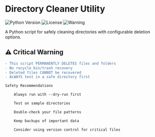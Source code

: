 # Directory Cleaner Utility

![Python Version](https://img.shields.io/badge/python-3.6%2B-blue)
![License](https://img.shields.io/badge/license-MIT-green)
![Warning](https://img.shields.io/badge/⚠️-WARNING-red)

A Python script for safely cleaning directories with configurable deletion options.

## ⚠️ Critical Warning
```diff
- This script PERMANENTLY DELETES files and folders
- No recycle bin/trash recovery
- Deleted files CANNOT be recovered
- ALWAYS test in a safe directory first

Safety Recommendations

    Always run with --dry-run first

    Test on sample directories

    Double-check your file patterns

    Keep backups of important data

    Consider using version control for critical files

